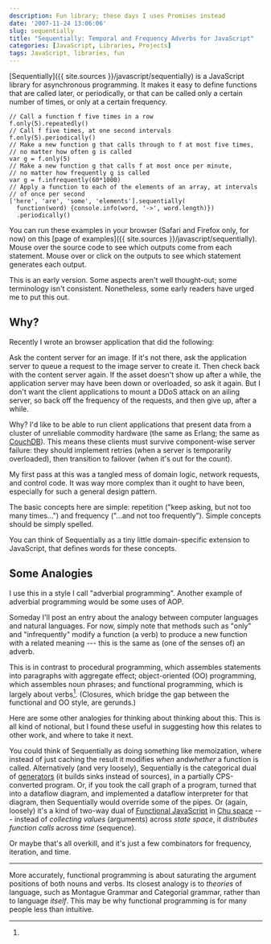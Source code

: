 ```yaml
---
description: Fun library; these days I uses Promises instead
date: '2007-11-24 13:06:06'
slug: sequentially
title: "Sequentially: Temporal and Frequency Adverbs for JavaScript"
categories: [JavaScript, Libraries, Projects]
tags: JavaScript, libraries, fun
---
```


[Sequentially]({{ site.sources }}/javascript/sequentially) is a JavaScript library for asynchronous programming. It makes it easy to define functions that are called later, or periodically, or that can be called only a certain number of times, or only at a certain frequency.

<!-- more -->

    // Call a function f five times in a row
    f.only(5).repeatedly()
    // Call f five times, at one second intervals
    f.only(5).periodically()
    // Make a new function g that calls through to f at most five times,
    // no matter how often g is called
    var g = f.only(5)
    // Make a new function g that calls f at most once per minute,
    // no matter how frequently g is called
    var g = f.infrequently(60*1000)
    // Apply a function to each of the elements of an array, at intervals
    // of once per second
    ['here', 'are', 'some', 'elements'].sequentially(
      function(word) {console.info(word, '->', word.length)})
      .periodically()

You can run these examples in your browser (Safari and Firefox only, for now) on this [page of examples]({{ site.sources }}/javascript/sequentially). Mouse over the source code to see which outputs come from each statement. Mouse over or click on the outputs to see which statement generates each output.

This is an early version. Some aspects aren't well thought-out; some terminology isn't consistent. Nonetheless, some early readers have urged me to put this out.

## Why?

Recently I wrote an browser application that did the following:

Ask the content server for an image. If it's not there, ask the application server to queue a request to the image server to create it. Then check back with the content server again. If the asset doesn't show up after a while, the application server may have been down or overloaded, so ask it again. But I don't want the client applications to mount a DDoS attack on an ailing server, so back off the frequency of the requests, and then give up, after a while.

Why? I'd like to be able to run client applications that present data from a cluster of unreliable commodity hardware (the same as Erlang; the same as [CouchDB](http://couchdb.org)). This means these clients must survive component-wise server failure: they should implement retries (when a server is temporarily overloaded), then transition to failover (when it's out for the count).

My first pass at this was a tangled mess of domain logic, network requests, and control code. It was way more complex than it ought to have been, especially for such a general design pattern.

The basic concepts here are simple: repetition ("keep asking, but not too many times...") and frequency ("...and not too frequently"). Simple concepts should be simply spelled.

You can think of Sequentially as a tiny little domain-specific extension to JavaScript, that defines words for these concepts.

## Some Analogies

I use this in a style I call "adverbial programming". Another example of adverbial programming would be some uses of AOP.

Someday I'll post an entry about the analogy between computer languages and natural languages. For now, simply note that methods such as "only" and "infrequently" modify a function (a verb) to produce a new function with a related meaning --- this is the same as (one of the senses of) an adverb.

This is in contrast to procedural programming, which assembles statements into paragraphs with aggregate effect; object-oriented (OO) programming, which assembles noun phrases; and functional programming, which is largely about verbs[^1]. (Closures, which bridge the gap between the functional and OO style, are gerunds.)

Here are some other analogies for thinking about thinking about this. This is all kind of notional, but I found these useful in suggesting how this relates to other work, and where to take it next.

You could think of Sequentially as doing something like memoization, where instead of just caching the result it modifies _when_ and*whether* a function is called. Alternatively (and very loosely), Sequentially is the categorical dual of [generators](http://en.wikipedia.org/wiki/Generator_%28computer_science%29) (it builds sinks instead of sources), in a partially CPS-converted program. Or, if you took the call graph of a program, turned that into a dataflow diagram, and implemented a dataflow interpreter for that diagram, then Sequentially would override some of the pipes. Or (again, loosely) it's a kind of two-way dual of [Functional JavaScript](https://osteele.com/sources/javascript/functional) in [Chu space](http://chu.stanford.edu/) --- instead of _collecting_ _values_ (arguments) across _state space_, it _distributes_ _function calls_ across _time_ (sequence).

Or maybe that's all overkill, and it's just a few combinators for frequency, iteration, and time.

---

[^1]:

  More accurately, functional programming is about saturating the argument positions of both nouns and verbs. Its closest analogy is to _theories_ of language, such as Montague Grammar and Categorial grammar, rather than to language _itself_. This may be why functional programming is for many people less than intuitive.

